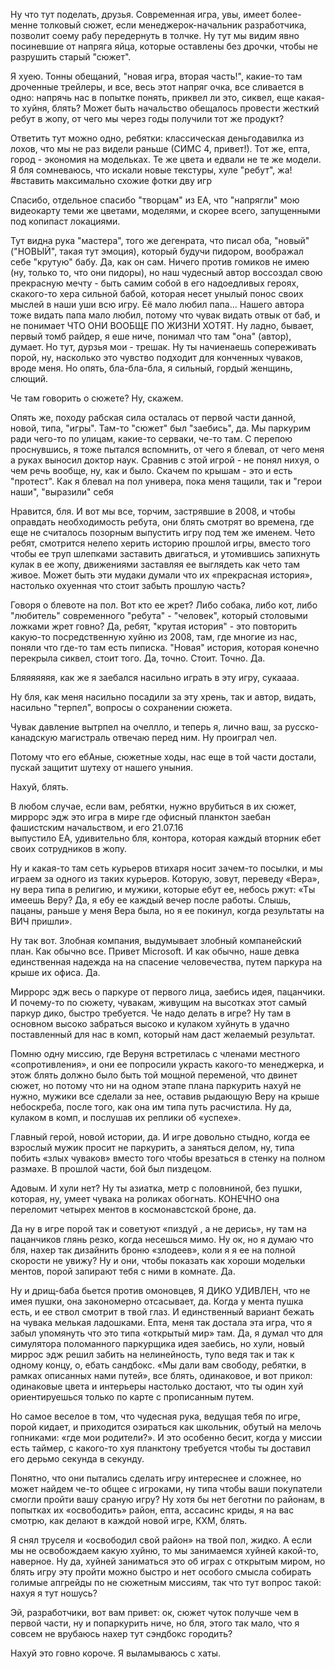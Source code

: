 Ну что тут поделать, друзья. Современная игра, увы, имеет более-менне толковый сюжет, если менеджерок-начальник разработчика,
позволит соему рабу передернуть в толчке. Ну тут мы видим явно посиневшие от напряга яйца, которые оставлены без дрочки, чтобы не разрушить старый "сюжет".

Я хуею. Тонны обещаний, "новая игра, вторая часть!", какие-то там дроченные трейлеры, и все, весь этот напряг очка, все сливается в одно: напрячь нас в попытке понять, приквел ли это,
сиквел, еще какая-то хуйня, блять? Может быть начальство обещалось провести жесткий ребут в жопу, от чего мы через годы получили тот же продукт?

Ответить тут можно одно, ребятки: классическая деньгодавилка из лохов, что мы не раз видели раньше (СИМС 4, привет!).
Тот же, епта, город - экономия на модельках. Те же цвета и едвали не те же модели. Я бля сомневаюсь, что искали новые текстуры, хуле
"ребут", жа! #вставить максимально схожие фотки дву игр

Спасибо, отдельное спасибо "творцам" из EA, что "напрягли" мою видеокарту теми же цветами, моделями, и скорее всего, запущенными под копипаст локациями.

Тут видна рука "мастера", того же дегенрата, что писал оба, "новый" ("НОВЫЙ", такая тут эмоция), который будучи пидором,
воображал себе "крутую" бабу. Да, как он сам. Ничего против гомиков не имею (ну, только то, что они пидоры), но наш 
чудесный автор воссоздал свою прекрасную мечту - быть самим собой в его надоедливых героях, скакого-то хера сильной бабой, которая
несет унылый понос своих мыслей в наши уши всю игру. Её мало любил папа... Нашего автора тоже видать папа мало любил,
потому что чувак видать отвык от баб, и не понимает ЧТО ОНИ ВООБЩЕ ПО ЖИЗНИ ХОТЯТ. Ну ладно,
бывает, первый томб райдер, я еше ниче, понимал что там "она" (автор), думает. Но тут,
дурзья мои - трешак. Ну ты начиенаешь сопереживать порой, ну, насколько это чувство подходит для конченных чуваков,
вроде меня. Но опять, бла-бла-бла, я сильный, гордый женщинь, слющий.

Че там говорить о сюжете? Ну, скажем.

Опять же, походу рабская сила осталась от первой части данной, новой, типа, "игры". 
Там-то "сюжет" был "заебись", да. Мы паркурим ради чего-то по улицам, какие-то серваки, че-то там. С перепою проснувшись,
я тоже пытался вспомнить, от чего я блевал, от чего меня а руках выносил доктор наук.
Сравнив с этой игрой - не понял нихуя, о чем речь вообще, ну, как и было. Скачем по крышам - это и есть "протест". Как я блевал на пол универа, пока меня тащили, так 
и "герои наши", "выразили" себя

Нравится, бля. И вот мы все, торчим, застрявшие в 2008, и чтобы оправдать необходимость ребута, они блять смотрят во
времена, где еще не считалось позорным выпустить игру под тем же именем. Чето ребят, смотрится нелепо херить историю
прошлой игры, вместо того чтобы ее труп шлепками заставить двигаться, и утомившись запихнуть кулак в ее жопу,
движениями заставляя ее выглядеть как чето там живое. Может быть эти мудаки думали что их «прекрасная история»,
настолько охуенная что стоит забыть прошлую часть?

Говоря о блевоте на пол. Вот кто ее жрет? Либо собака, либо кот, либо "любитель" современного "ребута" - "человек", который столовыми ложками жрет говно?
Да, ребят, "крутая история" - это повторить какую-то посредственную хуйню из 2008,
там, где многие из нас, поняли что где-то там есть пиписка. "Новая" история,
которая конечно перекрыла сиквел, стоит того. Да, точно. Стоит. Точно. Да.

Бляяяяяяя, как же я заебался насильно играть в эту игру, сукаааа.

Ну бля, как меня насильно посадили за эту хрень, так и автор, видать, насильно "терпел", вопросы о сохранении сюжета.

Чувак давление вытрпел на очеллло, и теперь я, лично ваш, за русско-канадскую магистраль отвечаю перед ним. Ну проиграл чел.

Потому что его ебАные, сюжетные ходы, нас еще в той части достали, пускай защитит шутеху от нашего уныния.

Нахуй, блять.

В любом случае, если вам, ребятки, нужно врубиться в их сюжет, миррорс эдж  это игра в мире где офисный планктон заебан
фашистским начальством, и его
21.07.16	
выпустило ЕА, удивительно бля, контора, которая каждый вторник ебет своих сотрудников в жопу.

Ну и какая-то там сеть курьеров втихаря носит зачем-то посылки, и мы играем за одного из таких курьеров.
Которую, зовут, переведу «Вера», ну вера типа в религию, и мужики, которые ебут ее, небось ржут: «Ты имеешь Веру? Да,
я ебу ее каждый вечер после работы. Слышь, пацаны, раньше у меня Вера была, но я ее покинул, когда результаты на ВИЧ пришли».

Ну так вот. Злобная компания, выдумывает злобный компанейский план. Как обычно все. Привет Microsoft.
И как обычно, наше девка  единственная надежда на на спасение человечества, путем паркура на крыше их офиса. Да.

Миррорс эдж весь о паркуре от первого лица, заебись идея, пацанчики. И почему-то по сюжету, чувакам, живущим на высотках
этот самый паркур дико, быстро требуется. Че надо делать в игре? Ну там в основном высоко забраться высоко и кулаком
хуйнуть в удачно поставленный для нас в комп, который нам даст желаемый результат.

Помню одну миссию, где Веруня встретилась с членами местного «сопротивления», и они ее попросили украсть какого-то
менеджерка, и этож блять должно было быть той мощной переменой, что двинет сюжет, но потому что ни на одном этапе плана
паркурить нахуй не нужно, мужики все сделали за нее, оставив рыдающую Веру на крыше небоскреба, после того, как она им
типа путь расчистила. Ну да, кулаком в комп, и послушав их реплики об «успехе».

Главный герой, новой истории, да. И игре довольно стыдно, когда ее взрослый мужик просит не паркурить, а заняться делом,
ну, типа побить «злых чуваков» вместо того чтобы врезаться в стенку на полном размахе. В прошлой части, бой был пиздецом.

Адовым. И хули нет? Ну ты азиатка, метр с половниной, без пушки, которая, ну, умеет чувака на роликах обогнать.
КОНЕЧНО она переломит четырех ментов в космонавстской броне, да.

Да ну в игре порой так и советуют «пиздуй , а не дерись», ну там на пацанчиков глянь резко, когда несешься мимо.
Ну ок, но я думаю что бля, нахер так дизайнить броню «злодеев», коли я я ее на полной скорости не увижу? Ну и они,
чтобы показать как хороши модельки ментов, порой запирают тебя с ними в комнате. Да.

Ну и дрищ-баба бьется против омоновцев, Я ДИКО УДИВЛЕН, что не имея пушки, она закономерно отсасывает, да. Когда у мента
пушка есть, и ее ствол смотрит в твой глаз. И единственный вариант  бежать на чувака мелькая ладошками.
Епта, меня так достала эта игра, что я забыл упомянуть что это типа «открытый мир» там. Да, я думал что для симулятора
поломанного паркурщика  идея заебись, но хули, новый миррос эдж решил забить на нелинейность, тупо ведя так и так к
одному концу, о, ебать сандбокс. «Мы дали вам свободу, ребятки, в рамках описанных нами путей», все блять, одинаковое,
и вот прикол: одинаковые цвета и интерьеры настолько достают, что ты один хуй ориентируешься только по карте с
прописанным путем.

Но самое веселое в том, что чудесная рука, ведущая тебя по игре, порой кидает, и приходится озираться как школьник,
обутый на мелочь гопниками: «где мои родители?». И это особенно бесит, когда у миссии есть таймер, с какого-то хуя
планктону требуется чтобы ты доставил его дерьмо секунда в секунду.

Понятно, что они пытались сделать игру интереснее и сложнее, но может найдем че-то общее с игроками, ну типа чтобы ваши
покупатели смогли пройти вашу сраную игру? Ну хотя бы нет беготни по районам, в попытках их «освободить» район, епта,
ассасинс криды, я на вас смотрю, как делают в каждой новой игре, КХМ, блять.

Я снял труселя и «освободил свой район» на твой пол, жидко. А если мы не освобождаем какую хуйню, то мы занимаемся
хуйней какой-то, наверное. Ну да, хуйней заниматься  это об играх с открытым миром, но блять игру эту пройти можно
быстро и нет особого смысла собирать голимые апгрейды по не сюжетным миссиям, так что тут вопрос такой: нахуя я тут ношусь?

Эй, разработчики, вот вам привет: ок, сюжет чуток получше чем в первой части, ну и попаркурить ниче, но бля, этого так
мало, что я совсем
не врубаюсь нахер тут сэндбокс городить?

Нахуй это говно короче. Я выламываюсь с хаты.
